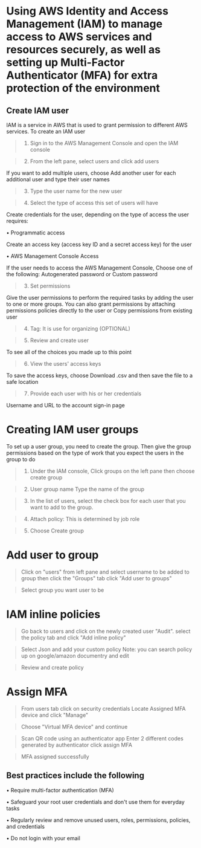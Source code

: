 # Using AWS Identity and Access Management (IAM) to manage access to AWS services and resources securely, as well as setting up Multi-Factor Authenticator (MFA) for extra protection of the environment
## Create IAM user
IAM is a service in AWS that is used to grant permission to different AWS services.
 To create an IAM user

> 1. Sign in to the AWS Management Console and open the IAM console

> 2. From the left pane, select users and click add users 

If you want to add multiple users, choose Add another user for each additional user and type their user names

> 3. Type the user name for the new user

> 4. Select the type of access this set of users will have

Create credentials for the user, depending on the type of access the user requires:

 • Programmatic access

Create an access key (access key ID and a secret access key) for the user

 • AWS Management Console Access

If the user needs to access the AWS Management Console, Choose one of the following: Autogenerated password or Custom password 

> 3. Set permissions

Give the user permissions to perform the required tasks by adding the user to one or more groups. You can also grant permissions by attaching permissions policies directly to the user or Copy permissions from existing user

> 4. Tag: It is use for organizing (OPTIONAL)

> 5. Review and create user

 To see all of the choices you made up to this point

> 6. View the users' access keys

To save the access keys, choose Download .csv and then save the file to a safe location


> 7. Provide each user with his or her credentials

Username and URL to the account sign-in page

# Creating IAM user groups
To set up a user group, you need to create the group. Then give the group permissions based on the type of work that you expect the users in the group to do

> 1. Under the IAM console, Click groups on the left pane then choose create group 

> 2. User group name
Type the name of the group

> 3. In the list of users, select the check box for each user that you want to add to the group.

> 4. Attach policy: This is determined by job role  

> 5. Choose Create group

# Add user to group

> Click on "users" from left pane and select username to be added to group then click the "Groups" tab
click "Add user to groups"

> Select group you want user to be

# IAM inline policies

> Go back to users and click on the newly created user "Audit". 
select the policy tab and click "Add inline policy"

> Select Json and add your custom policy
Note: you can search policy up on google/amazon documentry and edit

> Review and create policy

# Assign MFA

> From users tab click on security credentials
Locate Assigned MFA device and click "Manage"

> Choose "Virtual MFA device" and continue    

> Scan QR code using an authenticator app
Enter 2 different codes generated by authenticator
click assign MFA

> MFA assigned successfully

## Best practices include the following

 • Require multi-factor authentication (MFA)

• Safeguard your root user credentials and don't use them for everyday tasks

 • Regularly review and remove unused users, roles, permissions, policies, and credentials

 • Do not login with your email 
